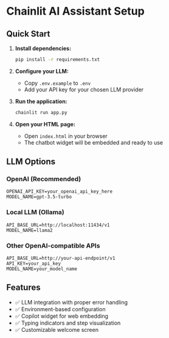 # Chainlit AI Assistant Setup

## Quick Start

1. **Install dependencies:**
   ```bash
   pip install -r requirements.txt
   ```

2. **Configure your LLM:**
   - Copy `.env.example` to `.env`
   - Add your API key for your chosen LLM provider

3. **Run the application:**
   ```bash
   chainlit run app.py
   ```

4. **Open your HTML page:**
   - Open `index.html` in your browser
   - The chatbot widget will be embedded and ready to use

## LLM Options

### OpenAI (Recommended)
```env
OPENAI_API_KEY=your_openai_api_key_here
MODEL_NAME=gpt-3.5-turbo
```

### Local LLM (Ollama)
```env
API_BASE_URL=http://localhost:11434/v1
MODEL_NAME=llama2
```

### Other OpenAI-compatible APIs
```env
API_BASE_URL=http://your-api-endpoint/v1
API_KEY=your_api_key
MODEL_NAME=your_model_name
```

## Features

- ✅ LLM integration with proper error handling
- ✅ Environment-based configuration
- ✅ Copilot widget for web embedding
- ✅ Typing indicators and step visualization
- ✅ Customizable welcome screen